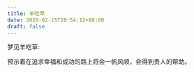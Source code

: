 ```yaml
---
title: 羊吃草
date: 2020-02-15T20:54:12+08:00
draft: false
---
```


梦见羊吃草:

预示着在追求幸福和成功的路上将会一帆风顺，会得到贵人的帮助。